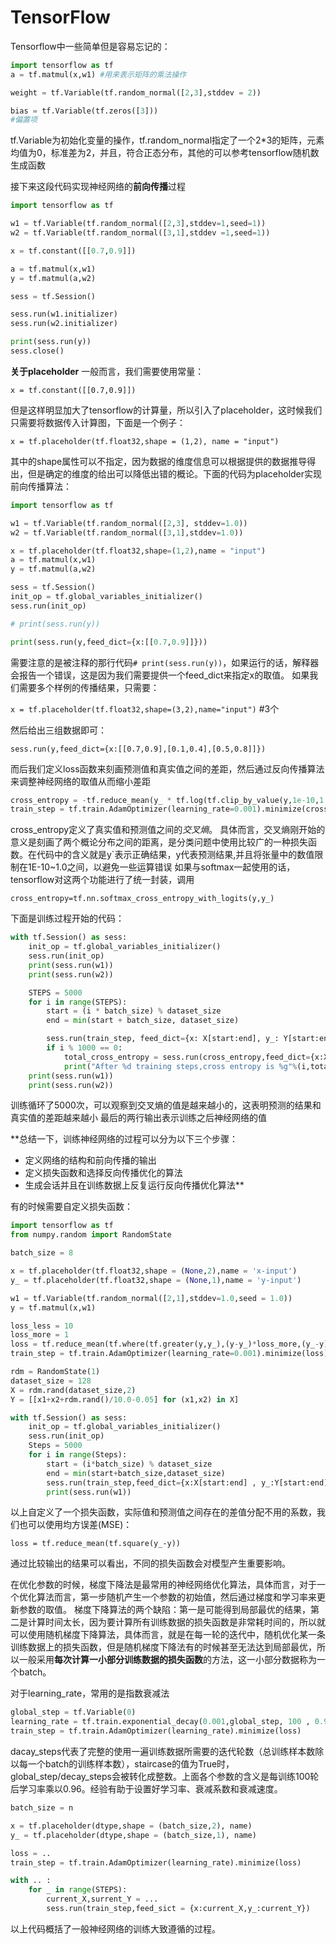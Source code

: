 # TensorFlow 


Tensorflow中一些简单但是容易忘记的：

```python
import tensorflow as tf
a = tf.matmul(x,w1) #用来表示矩阵的乘法操作

weight = tf.Variable(tf.random_normal([2,3],stddev = 2)) 

bias = tf.Variable(tf.zeros([3]))
#偏置项
```
tf.Variable为初始化变量的操作，tf.random_normal指定了一个2*3的矩阵，元素均值为0，标准差为2，并且，符合正态分布，其他的可以参考tensorflow随机数生成函数


接下来这段代码实现神经网络的**前向传播**过程
```python
import tensorflow as tf

w1 = tf.Variable(tf.random_normal([2,3],stddev=1,seed=1))
w2 = tf.Variable(tf.random_normal([3,1],stddev =1,seed=1))

x = tf.constant([[0.7,0.9]])

a = tf.matmul(x,w1)
y = tf.matmul(a,w2)

sess = tf.Session()

sess.run(w1.initializer)
sess.run(w2.initializer)

print(sess.run(y))
sess.close()
```

**关于placeholder**
一般而言，我们需要使用常量：

`x = tf.constant([[0.7,0.9]])`

但是这样明显加大了tensorflow的计算量，所以引入了placeholder，这时候我们只需要将数据传入计算图，下面是一个例子：

`x = tf.placeholder(tf.float32,shape = (1,2), name = "input")`

其中的shape属性可以不指定，因为数据的维度信息可以根据提供的数据推导得出，但是确定的维度的给出可以降低出错的概论。下面的代码为placeholder实现前向传播算法：
```python
import tensorflow as tf

w1 = tf.Variable(tf.random_normal([2,3], stddev=1.0))
w2 = tf.Variable(tf.random_normal([3,1],stddev=1.0))

x = tf.placeholder(tf.float32,shape=(1,2),name = "input")
a = tf.matmul(x,w1)
y = tf.matmul(a,w2)

sess = tf.Session()
init_op = tf.global_variables_initializer()
sess.run(init_op)

# print(sess.run(y))

print(sess.run(y,feed_dict={x:[[0.7,0.9]]}))
```

需要注意的是被注释的那行代码`# print(sess.run(y))`，如果运行的话，解释器会报告一个错误，这是因为我们需要提供一个feed_dict来指定x的取值。
如果我们需要多个样例的传播结果，只需要：

`x = tf.placeholder(tf.float32,shape=(3,2),name="input")` #3个

然后给出三组数据即可：

`sess.run(y,feed_dict={x:[[0.7,0.9],[0.1,0.4],[0.5,0.8]]})`

而后我们定义loss函数来刻画预测值和真实值之间的差距，然后通过反向传播算法来调整神经网络的取值从而缩小差距
```python
cross_entropy = -tf.reduce_mean(y_ * tf.log(tf.clip_by_value(y,1e-10,1.0)))
train_step = tf.train.AdamOptimizer(learning_rate=0.001).minimize(cross_entropy)
```
cross_entropy定义了真实值和预测值之间的*交叉熵*。
具体而言，交叉熵刚开始的意义是刻画了两个概论分布之间的距离，是分类问题中使用比较广的一种损失函数。在代码中的含义就是y`表示正确结果，y代表预测结果,并且将张量中的数值限制在1E-10~1.0之间，以避免一些运算错误
如果与softmax一起使用的话，tensorflow对这两个功能进行了统一封装，调用

`cross_entropy=tf.nn.softmax_cross_entropy_with_logits(y,y_)`

下面是训练过程开始的代码：
```python
with tf.Session() as sess:
    init_op = tf.global_variables_initializer()
    sess.run(init_op)
    print(sess.run(w1))
    print(sess.run(w2))

    STEPS = 5000
    for i in range(STEPS):
        start = (i * batch_size) % dataset_size
        end = min(start + batch_size, dataset_size)

        sess.run(train_step, feed_dict={x: X[start:end], y_: Y[start:end]})
        if i % 1000 == 0:
            total_cross_entropy = sess.run(cross_entropy,feed_dict={x:X,y_:Y})
            print("After %d training steps,cross entropy is %g"%(i,total_cross_entropy))
    print(sess.run(w1))
    print(sess.run(w2))
```
训练循环了5000次，可以观察到交叉熵的值是越来越小的，这表明预测的结果和真实值的差距越来越小
最后的两行输出表示训练之后神经网络的值

**总结一下，训练神经网络的过程可以分为以下三个步骤：
- 定义网络的结构和前向传播的输出
- 定义损失函数和选择反向传播优化的算法
- 生成会话并且在训练数据上反复运行反向传播优化算法**

有的时候需要自定义损失函数：
```python
import tensorflow as tf 
from numpy.random import RandomState

batch_size = 8

x = tf.placeholder(tf.float32,shape = (None,2),name = 'x-input')
y_ = tf.placeholder(tf.float32,shape = (None,1),name = 'y-input')

w1 = tf.Variable(tf.random_normal([2,1],stddev=1.0,seed = 1.0))
y = tf.matmul(x,w1)

loss_less = 10
loss_more = 1
loss = tf.reduce_mean(tf.where(tf.greater(y,y_),(y-y_)*loss_more,(y_-y)*loss_less))
train_step = tf.train.AdamOptimizer(learning_rate=0.001).minimize(loss)

rdm = RandomState(1)
dataset_size = 128
X = rdm.rand(dataset_size,2)
Y = [[x1+x2+rdm.rand()/10.0-0.05] for (x1,x2) in X]

with tf.Session() as sess:
    init_op = tf.global_variables_initializer()
    sess.run(init_op)
    Steps = 5000
    for i in range(Steps):
        start = (i*batch_size) % dataset_size
        end = min(start+batch_size,dataset_size)
        sess.run(train_step,feed_dict={x:X[start:end] , y_:Y[start:end]})
        print(sess.run(w1))

```

以上自定义了一个损失函数，实际值和预测值之间存在的差值分配不用的系数，我们也可以使用均方误差(MSE)：

`loss = tf.reduce_mean(tf.square(y_-y))`

通过比较输出的结果可以看出，不同的损失函数会对模型产生重要影响。

在优化参数的时候，梯度下降法是最常用的神经网络优化算法，具体而言，对于一个优化算法而言，第一步随机产生一个参数的初始值，然后通过梯度和学习率来更新参数的取值。
梯度下降算法的两个缺陷：第一是可能得到局部最优的结果，第二是计算时间太长，因为要计算所有训练数据的损失函数是非常耗时间的，所以就可以使用随机梯度下降算法，具体而言，就是在每一轮的迭代中，随机优化某一条训练数据上的损失函数，但是随机梯度下降法有的时候甚至无法达到局部最优，所以一般采用**每次计算一小部分训练数据的损失函数**的方法，这一小部分数据称为一个batch。

对于learning_rate，常用的是指数衰减法
```python
global_step = tf.Variable(0)
learning_rate = tf.train.exponential_decay(0.001,global_step, 100 , 0.96 ,staircase=True)
train_step = tf.train.AdamOptimizer(learning_rate).minimize(loss)
```
dacay_steps代表了完整的使用一遍训练数据所需要的迭代轮数（总训练样本数除以每一个batch的训练样本数），staircase的值为True时，global_step/decay_steps会被转化成整数。上面各个参数的含义是每训练100轮后学习率乘以0.96。经验有助于设置好学习率、衰减系数和衰减速度。

```python
batch_size = n

x = tf.placeholder(dtype,shape = (batch_size,2), name)
y_ = tf.placeholder(dtype,shape = (batch_size,1), name)

loss = ..
train_step = tf.train.AdamOptimizer(learning_rate).minimize(loss)

with .. :
	for _ in range(STEPS):
		current_X,surrent_Y = ...
		sess.run(train_step,feed_sict = {x:current_X,y_:current_Y})
```

以上代码概括了一般神经网络的训练大致遵循的过程。
